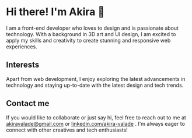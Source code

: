 # Hi there! I'm Akira 👋

I am a front-end developer who loves to design and is passionate about technology. With a background in 3D art and UI design, I am excited to apply my skills and creativity to create stunning and responsive web experiences.

## Interests

Apart from web development, I enjoy exploring the latest advancements in technology and staying up-to-date with the latest design and tech trends.

## Contact me

If you would like to collaborate or just say hi, feel free to reach out to me at [akiravalade@gmail.com](akiravalade@gmail.com)
 or [linkedin.com/akira-valade](https://www.linkedin.com/in/akira-valade-60956b200/)
. I'm always eager to connect with other creatives and tech enthusiasts!
